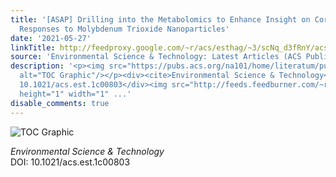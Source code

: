 ```yaml
---
title: '[ASAP] Drilling into the Metabolomics to Enhance Insight on Corn and Wheat
  Responses to Molybdenum Trioxide Nanoparticles'
date: '2021-05-27'
linkTitle: http://feedproxy.google.com/~r/acs/esthag/~3/scNq_d3fRnY/acs.est.1c00803
source: 'Environmental Science & Technology: Latest Articles (ACS Publications)'
description: '<p><img src="https://pubs.acs.org/na101/home/literatum/publisher/achs/journals/content/esthag/0/esthag.ahead-of-print/acs.est.1c00803/20210527/images/medium/es1c00803_0010.gif"
  alt="TOC Graphic"/></p><div><cite>Environmental Science & Technology</cite></div><div>DOI:
  10.1021/acs.est.1c00803</div><img src="http://feeds.feedburner.com/~r/acs/esthag/~4/scNq_d3fRnY"
  height="1" width="1" ...'
disable_comments: true
---
```

<p><img src="https://pubs.acs.org/na101/home/literatum/publisher/achs/journals/content/esthag/0/esthag.ahead-of-print/acs.est.1c00803/20210527/images/medium/es1c00803_0010.gif" alt="TOC Graphic"/></p><div><cite>Environmental Science & Technology</cite></div><div>DOI: 10.1021/acs.est.1c00803</div><img src="http://feeds.feedburner.com/~r/acs/esthag/~4/scNq_d3fRnY" height="1" width="1" ...